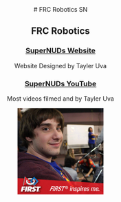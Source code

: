 <div style="text-align:center">
# FRC Robotics SN

<h2><b>FRC Robotics</b> </h2>
<p></p>
<h3><a href="http://frcteam3255.com/tayleruva">SuperNUDs Website</a></h3>
Website Designed by Tayler Uva
<h3><a href="http://www.youtube.com/FRC3255">SuperNUDs YouTube</a></h3>
Most videos filmed and by Tayler Uva
<p></p>
<a href="http://frcteam3255.com/tayleruva">
<img src="profile.jpg" alt="Tayler Uva" style="width: 200px;"/>
</a>
